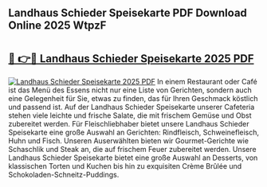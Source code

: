 ## Landhaus Schieder Speisekarte PDF Download Online 2025 WtpzF

# <h2><a href="http://gc8rf7.nevu.top/?p=Landhaus+Schieder+Speisekarte">🔗 👉🔴 Landhaus Schieder Speisekarte 2025 PDF</a></h2>

[![Landhaus Schieder Speisekarte 2025 PDF](https://i.imgur.com/dBaPXMq.png)](http://gc8rf7.nevu.top/?p=Landhaus+Schieder+Speisekarte)
In einem Restaurant oder Café ist das Menü des Essens nicht nur eine Liste von Gerichten, sondern auch eine Gelegenheit für Sie, etwas zu finden, das für Ihren Geschmack köstlich und passend ist. Auf der Landhaus Schieder Speisekarte unserer Cafeteria stehen viele leichte und frische Salate, die mit frischem Gemüse und Obst zubereitet werden. Für Fleischliebhaber bietet unsere Landhaus Schieder Speisekarte eine große Auswahl an Gerichten: Rindfleisch, Schweinefleisch, Huhn und Fisch. Unseren Auserwählten bieten wir Gourmet-Gerichte wie Schaschlik und Steak an, die auf frischem Feuer zubereitet werden. Unsere Landhaus Schieder Speisekarte bietet eine große Auswahl an Desserts, von klassischen Torten und Kuchen bis hin zu exquisiten Crème Brûlée und Schokoladen-Schneitz-Puddings.
